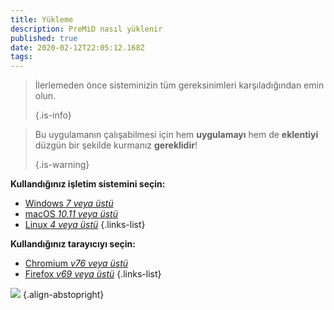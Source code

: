 ```yaml
---
title: Yükleme
description: PreMiD nasıl yüklenir
published: true
date: 2020-02-12T22:05:12.168Z
tags:
---
```


> İlerlemeden önce sisteminizin tüm gereksinimleri karşıladığından emin olun. 
> 
> {.is-info}

> Bu uygulamanın çalışabilmesi için hem **uygulamayı** hem de **eklentiyi** düzgün bir şekilde kurmanız **gereklidir**! 
> 
> {.is-warning}

**Kullandığınız işletim sistemini seçin:**
- [Windows *7 veya üstü*](/install/windows)
- [macOS *10.11 veya üstü*](/install/macos)
- [Linux *4 veya üstü*](/install/linux)
{.links-list}

**Kullandığınız tarayıcıyı seçin:**
- [Chromium *v76 veya üstü*](/install/chromium)
- [Firefox *v69 veya üstü*](/install/firefox)
{.links-list}

![](https://a.icons8.com/ajlQdsfa/FZhYWV/svg.svg) {.align-abstopright}